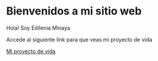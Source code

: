 # Bienvenidos a mi sitio web

Hola! Soy Edilenia Minaya

Accede al siguiente link para que veas mi proyecto de vida

[Mi proyecto de vida](https://edileni.github.io/web2020/proyecto-vida)
